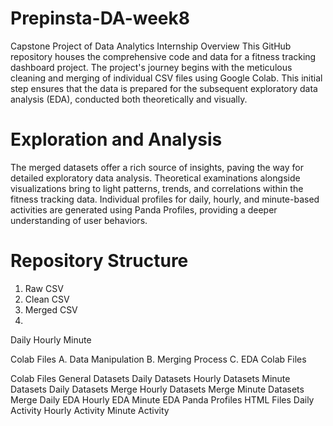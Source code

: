 # Prepinsta-DA-week8
Capstone Project of Data Analytics Internship
Overview
This GitHub repository houses the comprehensive code and data for a fitness tracking dashboard project. The project's journey begins with the meticulous cleaning and merging of individual CSV files using Google Colab. This initial step ensures that the data is prepared for the subsequent exploratory data analysis (EDA), conducted both theoretically and visually.

# Exploration and Analysis
The merged datasets offer a rich source of insights, paving the way for detailed exploratory data analysis. Theoretical examinations alongside visualizations bring to light patterns, trends, and correlations within the fitness tracking data. Individual profiles for daily, hourly, and minute-based activities are generated using Panda Profiles, providing a deeper understanding of user behaviors.

# Repository Structure

01. Raw CSV
02. Clean CSV
03. Merged CSV
4. 
Daily
Hourly
Minute

Colab Files
A. Data Manipulation
B. Merging Process
C. EDA Colab Files

Colab Files
General Datasets
Daily Datasets
Hourly Datasets
Minute Datasets
Daily Datasets Merge
Hourly Datasets Merge
Minute Datasets Merge
Daily EDA
Hourly EDA
Minute EDA
Panda Profiles
HTML Files
Daily Activity
Hourly Activity
Minute Activity

